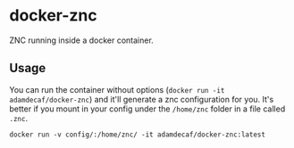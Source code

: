 # docker-znc

ZNC running inside a docker container.

## Usage

You can run the container without options (`docker run -it adamdecaf/docker-znc`) and it'll generate a znc configuration for you. It's better if you mount in your config under the `/home/znc` folder in a file called `.znc`.

```
docker run -v config/:/home/znc/ -it adamdecaf/docker-znc:latest
```
